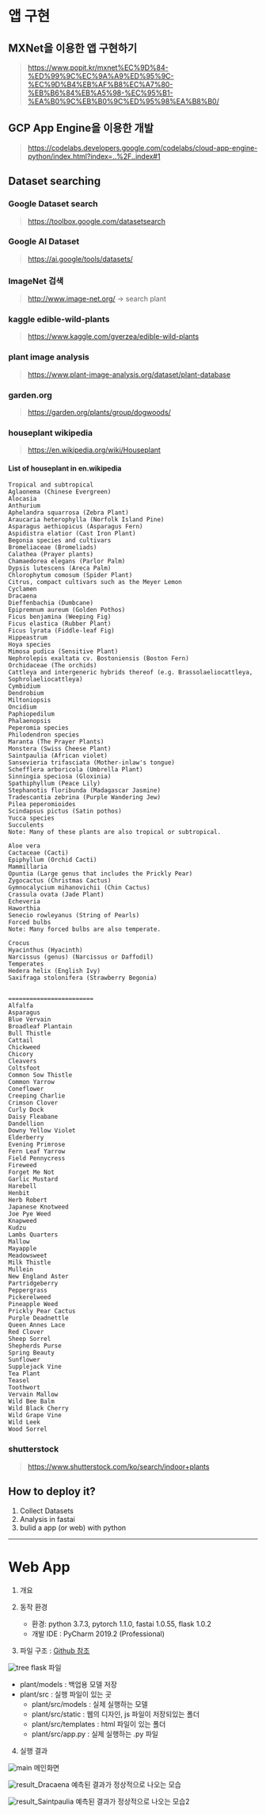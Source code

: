 # 앱 구현

## MXNet을 이용한 앱 구현하기
> https://www.popit.kr/mxnet%EC%9D%84-%ED%99%9C%EC%9A%A9%ED%95%9C-%EC%9D%B4%EB%AF%B8%EC%A7%80-%EB%B6%84%EB%A5%98-%EC%95%B1-%EA%B0%9C%EB%B0%9C%ED%95%98%EA%B8%B0/

## GCP App Engine을 이용한 개발
> https://codelabs.developers.google.com/codelabs/cloud-app-engine-python/index.html?index=..%2F..index#1

## Dataset searching
### Google Dataset search
> https://toolbox.google.com/datasetsearch

### Google AI Dataset
> https://ai.google/tools/datasets/

### ImageNet 검색
> http://www.image-net.org/ -> search plant

### kaggle edible-wild-plants
> https://www.kaggle.com/gverzea/edible-wild-plants

### plant image analysis
> https://www.plant-image-analysis.org/dataset/plant-database

### garden.org
> https://garden.org/plants/group/dogwoods/

### houseplant wikipedia
> https://en.wikipedia.org/wiki/Houseplant

#### List of houseplant in en.wikipedia
```
Tropical and subtropical
Aglaonema (Chinese Evergreen)
Alocasia
Anthurium
Aphelandra squarrosa (Zebra Plant)
Araucaria heterophylla (Norfolk Island Pine)
Asparagus aethiopicus (Asparagus Fern)
Aspidistra elatior (Cast Iron Plant)
Begonia species and cultivars
Bromeliaceae (Bromeliads)
Calathea (Prayer plants)
Chamaedorea elegans (Parlor Palm)
Dypsis lutescens (Areca Palm)
Chlorophytum comosum (Spider Plant)
Citrus, compact cultivars such as the Meyer Lemon
Cyclamen
Dracaena
Dieffenbachia (Dumbcane)
Epipremnum aureum (Golden Pothos)
Ficus benjamina (Weeping Fig)
Ficus elastica (Rubber Plant)
Ficus lyrata (Fiddle-leaf Fig)
Hippeastrum
Hoya species
Mimosa pudica (Sensitive Plant)
Nephrolepis exaltata cv. Bostoniensis (Boston Fern)
Orchidaceae (The orchids)
Cattleya and intergeneric hybrids thereof (e.g. Brassolaeliocattleya, Sophrolaeliocattleya)
Cymbidium
Dendrobium
Miltoniopsis
Oncidium
Paphiopedilum
Phalaenopsis
Peperomia species
Philodendron species
Maranta (The Prayer Plants)
Monstera (Swiss Cheese Plant)
Saintpaulia (African violet)
Sansevieria trifasciata (Mother-inlaw's tongue)
Schefflera arboricola (Umbrella Plant)
Sinningia speciosa (Gloxinia)
Spathiphyllum (Peace Lily)
Stephanotis floribunda (Madagascar Jasmine)
Tradescantia zebrina (Purple Wandering Jew)
Pilea peperomioides
Scindapsus pictus (Satin pothos)
Yucca species
Succulents
Note: Many of these plants are also tropical or subtropical.

Aloe vera
Cactaceae (Cacti)
Epiphyllum (Orchid Cacti)
Mammillaria
Opuntia (Large genus that includes the Prickly Pear)
Zygocactus (Christmas Cactus)
Gymnocalycium mihanovichii (Chin Cactus)
Crassula ovata (Jade Plant)
Echeveria
Haworthia
Senecio rowleyanus (String of Pearls)
Forced bulbs
Note: Many forced bulbs are also temperate.

Crocus
Hyacinthus (Hyacinth)
Narcissus (genus) (Narcissus or Daffodil)
Temperates
Hedera helix (English Ivy)
Saxifraga stolonifera (Strawberry Begonia)


========================
Alfalfa
Asparagus
Blue Vervain
Broadleaf Plantain
Bull Thistle
Cattail
Chickweed
Chicory
Cleavers
Coltsfoot
Common Sow Thistle
Common Yarrow
Coneflower
Creeping Charlie
Crimson Clover
Curly Dock
Daisy Fleabane
Dandellion
Downy Yellow Violet
Elderberry
Evening Primrose
Fern Leaf Yarrow
Field Pennycress
Fireweed
Forget Me Not
Garlic Mustard
Harebell
Henbit
Herb Robert
Japanese Knotweed
Joe Pye Weed
Knapweed
Kudzu
Lambs Quarters
Mallow
Mayapple
Meadowsweet
Milk Thistle
Mullein
New England Aster
Partridgeberry
Peppergrass
Pickerelweed
Pineapple Weed
Prickly Pear Cactus
Purple Deadnettle
Queen Annes Lace
Red Clover
Sheep Sorrel
Shepherds Purse
Spring Beauty
Sunflower
Supplejack Vine
Tea Plant
Teasel
Toothwort
Vervain Mallow
Wild Bee Balm
Wild Black Cherry
Wild Grape Vine
Wild Leek
Wood Sorrel
 ```


### shutterstock
> https://www.shutterstock.com/ko/search/indoor+plants

## How to deploy it?
  1. Collect Datasets 
  2. Analysis in fastai
  3. bulid a app (or web) with python



---
 # Web App
1.  개요


2. 동작 환경
    - 환경: python 3.7.3, pytorch 1.1.0, fastai 1.0.55, flask 1.0.2
    - 개발 IDE : PyCharm 2019.2 (Professional)

3. 파일 구조 : [Github 참조](https://github.com/dspanah/Skin-Cancer-Detection-TransferLearning-Fastai-Flask)

![tree](mdpicture/directory_tree.jpg)
flask 파일 
- plant/models : 백업용 모델 저장
- plant/src : 실행 파일이 있는 곳
  - plant/src/models : 실제 실행하는 모델
  - plant/src/static : 웹의 디자인, js 파일이 저장되있는 폴더
  - plant/src/templates : html 파일이 있는 폴더
  - plant/src/app.py : 실제 실행하는 .py 파일

4. 실행 결과

![main](mdpicture/webserver_main.jpg)
메인화면

![result_Dracaena](mdpicture/result_Dracaena.jpg)
예측된 결과가 정상적으로 나오는 모습

![result_Saintpaulia](mdpicture/result_Saintpaulia.jpg)
예측된 결과가 정상적으로 나오는 모습2

